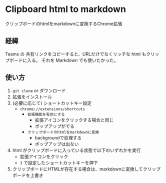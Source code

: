 # Clipboard html to markdown
クリップボードのhtmlをmarkdownに変換するChrome拡張

## 経緯
Teams の 共有リンクをコピーすると、URLだけでなくリッチな html もクリップボードに入る。
それを Markdown でも使いたかった。

## 使い方
1. `git clone` or ダウンロード
1. 拡張をインストール
1. (必要に応じて) ショートカットキー設定
	- `chrome://extensions/shortcuts`
		- `拡張機能を有効にする`
			- 拡張アイコンをクリックする場合と同じ
			- ポップアップがでる
		- `クリップボードのhtmlをmarkdownに変換`
			- backgroundで処理する
			- ポップアップは出ない
1. html がクリップボードに入っている状態で以下のいずれかを実行
	- 拡張アイコンをクリック
	- `3` で設定したショートカットキーを押下
1. クリップボードにHTMLが存在する場合は、markdownに変換してクリップボードを上書き
